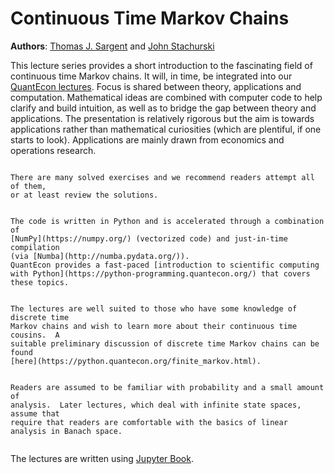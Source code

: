 Continuous Time Markov Chains
=============================

**Authors**: [Thomas J. Sargent](http://www.tomsargent.com/) and [John
Stachurski](https://johnstachurski.net/)

This lecture series provides a short introduction to the 
fascinating field of continuous time Markov chains.  It will, in time, be
integrated into our [QuantEcon lectures](https://quantecon.org/python-lectures/).
Focus is shared between theory, applications and computation.  Mathematical
ideas are combined with computer code to help clarify and build intuition, as
well as to bridge the gap between theory and applications.
The presentation is relatively rigorous but the aim is towards applications
rather than mathematical curiosities (which are plentiful, if one starts to
look).  Applications are mainly drawn from economics and operations research.


```{admonition} Solved exercises

There are many solved exercises and we recommend readers attempt all of them,
or at least review the solutions.

```


```{admonition} Computer code

The code is written in Python and is accelerated through a combination of
[NumPy](https://numpy.org/) (vectorized code) and just-in-time compilation
(via [Numba](http://numba.pydata.org/)).
QuantEcon provides a fast-paced [introduction to scientific computing with Python](https://python-programming.quantecon.org/) that covers these topics.
```



```{admonition} Background: Markov chains in discrete time

The lectures are well suited to those who have some knowledge of discrete time
Markov chains and wish to learn more about their continuous time cousins.  A
suitable preliminary discussion of discrete time Markov chains can be found
[here](https://python.quantecon.org/finite_markov.html).

```

```{admonition} Prerequisites: Probability and Analysis

Readers are assumed to be familiar with probability and a small amount of
analysis.  Later lectures, which deal with infinite state spaces, assume that
require that readers are comfortable with the basics of linear analysis in Banach space.
 
```


The lectures are written using [Jupyter Book](https://jupyterbook.org/intro.html).
